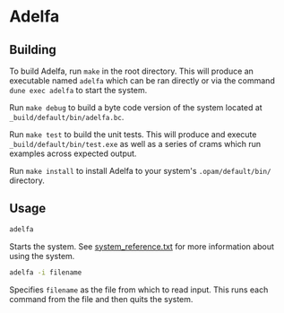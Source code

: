 # Adelfa


## Building

To build Adelfa, run `make` in the root directory. This will produce an
executable named `adelfa` which can be ran directly or via the command `dune
exec adelfa` to start the system.

Run `make debug` to build a byte code version of the system located at
`_build/default/bin/adelfa.bc`.

Run `make test` to build the unit tests. This will produce and execute
`_build/default/bin/test.exe` as well as a series of crams which run examples
across expected output.

Run `make install` to install Adelfa to your system's `.opam/default/bin/`
directory.

## Usage

```sh
adelfa
```

Starts the system. See [system_reference.txt](./system_reference.txt) for more
information about using the system.

```sh
adelfa -i filename
```

Specifies `filename` as the file from which to read input. This runs each
command from the file and then quits the system.